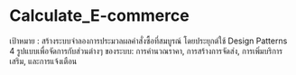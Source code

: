 # Calculate_E-commerce
เป้าหมาย : สร้างระบบจำลองการประมวลผลคำสั่งซื้อที่สมบูรณ์ โดยประยุกต์ใช้ Design Patterns 4 รูปแบบเพื่อจัดการกับส่วนต่างๆ ของระบบ: การคำนวณราคา, การสร้างการจัดส่ง, การเพิ่มบริการเสริม, และการแจ้งเตือน
